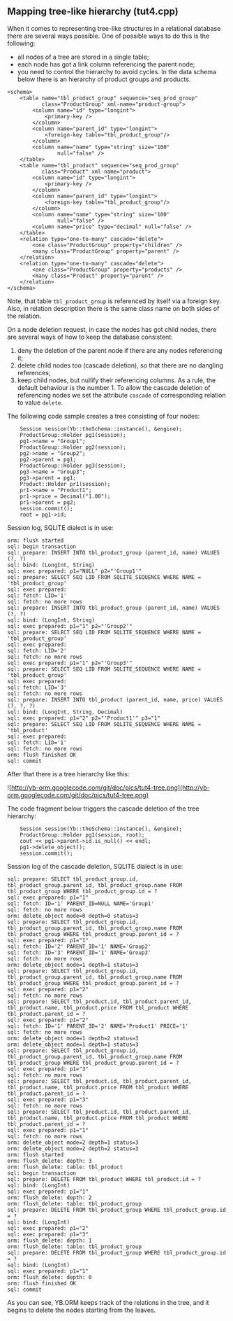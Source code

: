 ## Mapping tree-like hierarchy (tut4.cpp) ##
When it comes to representing tree-like structures in a relational database there are several ways possible. One of possible ways to do this is the following:
  * all nodes of a tree are stored in a single table;
  * each node has got a link column referencing the parent node;
  * you need to control the hierarchy to avoid cycles.
In the data schema below there is an hierarchy of product groups and products.
```
<schema>
    <table name="tbl_product_group" sequence="seq_prod_group"
           class="ProductGroup" xml-name="product-group">
        <column name="id" type="longint">
            <primary-key />
        </column>
        <column name="parent_id" type="longint">
            <foreign-key table="tbl_product_group"/>
        </column>
        <column name="name" type="string" size="100"
                null="false" />
    </table>
    <table name="tbl_product" sequence="seq_prod_group"
           class="Product" xml-name="product">
        <column name="id" type="longint">
            <primary-key />
        </column>
        <column name="parent_id" type="longint">
            <foreign-key table="tbl_product_group"/>
        </column>
        <column name="name" type="string" size="100"
                null="false" />
        <column name="price" type="decimal" null="false" />
    </table>
    <relation type="one-to-many" cascade="delete">
        <one class="ProductGroup" property="children" />
        <many class="ProductGroup" property="parent" />
    </relation>
    <relation type="one-to-many" cascade="delete">
        <one class="ProductGroup" property="products" />
        <many class="Product" property="parent" />
    </relation>
</schema>
```

Note, that table `tbl_product_group` is referenced by itself via a foreign key. Also, in relation description there is the same class name on both sides of the relation.

On a node deletion request, in case the nodes has got child nodes, there are several ways of how to keep the database consistent:
  1. deny the deletion of the parent node if there are any nodes referencing it;
  1. delete child nodes too (cascade deletion), so that there are no dangling references;
  1. keep child nodes, but nullify their referencing columns.
As a rule, the default behaviour is the number 1.
To allow the cascade deletion of referencing nodes we set the attribute `cascade` of corresponding relation to value `delete`.

The following code sample creates a tree consisting of four nodes:
```
    Session session(Yb::theSchema::instance(), &engine);
    ProductGroup::Holder pg1(session);
    pg1->name = "Group1";
    ProductGroup::Holder pg2(session);
    pg2->name = "Group2";
    pg2->parent = pg1;
    ProductGroup::Holder pg3(session);
    pg3->name = "Group3";
    pg3->parent = pg1;
    Product::Holder pr1(session);
    pr1->name = "Product1";
    pr1->price = Decimal("1.00");
    pr1->parent = pg2;
    session.commit();
    root = pg1->id;
```

Session log, SQLITE dialect is in use:
```
orm: flush started
sql: begin transaction
sql: prepare: INSERT INTO tbl_product_group (parent_id, name) VALUES (?, ?)
sql: bind: (LongInt, String)
sql: exec prepared: p1="NULL" p2="'Group1'"
sql: prepare: SELECT SEQ LID FROM SQLITE_SEQUENCE WHERE NAME = 'tbl_product_group'
sql: exec prepared:
sql: fetch: LID='1' 
sql: fetch: no more rows 
sql: prepare: INSERT INTO tbl_product_group (parent_id, name) VALUES (?, ?)
sql: bind: (LongInt, String)
sql: exec prepared: p1="1" p2="'Group2'"
sql: prepare: SELECT SEQ LID FROM SQLITE_SEQUENCE WHERE NAME = 'tbl_product_group'
sql: exec prepared:
sql: fetch: LID='2' 
sql: fetch: no more rows 
sql: exec prepared: p1="1" p2="'Group3'"
sql: prepare: SELECT SEQ LID FROM SQLITE_SEQUENCE WHERE NAME = 'tbl_product_group'
sql: exec prepared:
sql: fetch: LID='3' 
sql: fetch: no more rows 
sql: prepare: INSERT INTO tbl_product (parent_id, name, price) VALUES (?, ?, ?)
sql: bind: (LongInt, String, Decimal)
sql: exec prepared: p1="2" p2="'Product1'" p3="1"
sql: prepare: SELECT SEQ LID FROM SQLITE_SEQUENCE WHERE NAME = 'tbl_product'
sql: exec prepared:
sql: fetch: LID='1' 
sql: fetch: no more rows 
orm: flush finished OK
sql: commit
```

After that there is a tree hierarchy like this:

![http://yb-orm.googlecode.com/git/doc/pics/tut4-tree.png](http://yb-orm.googlecode.com/git/doc/pics/tut4-tree.png)

The code fragment below triggers the cascade deletion of the tree hierarchy:
```
    Session session(Yb::theSchema::instance(), &engine);
    ProductGroup::Holder pg1(session, root);
    cout << pg1->parent->id.is_null() << endl;
    pg1->delete_object();
    session.commit();
```

Session log of the cascade deletion, SQLITE dialect is in use:
```
sql: prepare: SELECT tbl_product_group.id, tbl_product_group.parent_id, tbl_product_group.name FROM tbl_product_group WHERE tbl_product_group.id = ?
sql: exec prepared: p1="1"
sql: fetch: ID='1' PARENT_ID=NULL NAME='Group1'
sql: fetch: no more rows
orm: delete_object mode=0 depth=0 status=3
sql: prepare: SELECT tbl_product_group.id, tbl_product_group.parent_id, tbl_product_group.name FROM tbl_product_group WHERE tbl_product_group.parent_id = ?
sql: exec prepared: p1="1"
sql: fetch: ID='2' PARENT_ID='1' NAME='Group2' 
sql: fetch: ID='3' PARENT_ID='1' NAME='Group3' 
sql: fetch: no more rows
orm: delete_object mode=1 depth=1 status=3
sql: prepare: SELECT tbl_product_group.id, tbl_product_group.parent_id, tbl_product_group.name FROM tbl_product_group WHERE tbl_product_group.parent_id = ?
sql: exec prepared: p1="2"
sql: fetch: no more rows
sql: prepare: SELECT tbl_product.id, tbl_product.parent_id, tbl_product.name, tbl_product.price FROM tbl_product WHERE tbl_product.parent_id = ?
sql: exec prepared: p1="2"
sql: fetch: ID='1' PARENT_ID='2' NAME='Product1' PRICE='1' 
sql: fetch: no more rows
orm: delete_object mode=1 depth=2 status=3
orm: delete_object mode=1 depth=1 status=3
sql: prepare: SELECT tbl_product_group.id, tbl_product_group.parent_id, tbl_product_group.name FROM tbl_product_group WHERE tbl_product_group.parent_id = ?
sql: exec prepared: p1="3"
sql: fetch: no more rows
sql: prepare: SELECT tbl_product.id, tbl_product.parent_id, tbl_product.name, tbl_product.price FROM tbl_product WHERE tbl_product.parent_id = ?
sql: exec prepared: p1="3"
sql: fetch: no more rows
sql: prepare: SELECT tbl_product.id, tbl_product.parent_id, tbl_product.name, tbl_product.price FROM tbl_product WHERE tbl_product.parent_id = ?
sql: exec prepared: p1="1"
sql: fetch: no more rows
orm: delete_object mode=2 depth=1 status=3
orm: delete_object mode=2 depth=2 status=3
orm: flush started
orm: flush_delete: depth: 3
orm: flush_delete: table: tbl_product
sql: begin transaction
sql: prepare: DELETE FROM tbl_product WHERE tbl_product.id = ?
sql: bind: (LongInt)
sql: exec prepared: p1="1"
orm: flush_delete: depth: 2
orm: flush_delete: table: tbl_product_group
sql: prepare: DELETE FROM tbl_product_group WHERE tbl_product_group.id = ?
sql: bind: (LongInt)
sql: exec prepared: p1="2"
sql: exec prepared: p1="3"
orm: flush_delete: depth: 1
orm: flush_delete: table: tbl_product_group
sql: prepare: DELETE FROM tbl_product_group WHERE tbl_product_group.id = ?
sql: bind: (LongInt)
sql: exec prepared: p1="1"
orm: flush_delete: depth: 0
orm: flush finished OK
sql: commit
```

As you can see, YB.ORM keeps track of the relations in the tree, and it begins to delete the nodes starting from the leaves.